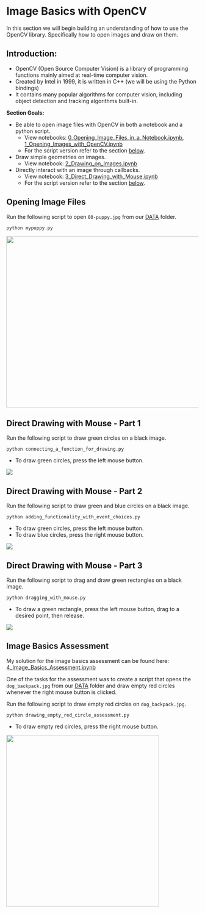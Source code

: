 
# Image Basics with OpenCV
In this section we will begin building an understanding of how to use the OpenCV library. Specifically how to open images and draw on them.

## Introduction:
* OpenCV (Open Source Computer Vision) is a library of programming functions mainly aimed at real-time computer vision.
* Created by Intel in 1999, it is written in C++ (we will be using the Python bindings)
* It contains many popular algorithms for computer vision, including object detection and tracking algorithms built-in.

**Section Goals:**
* Be able to open image files with OpenCV in both a notebook and a python script.
  * View notebooks: [0_Opening_Image_Files_in_a_Notebook.ipynb](./0_Opening_Image_Files_in_a_Notebook.ipynb), [1_Opening_Images_with_OpenCV.ipynb](./1_Opening_Images_with_OpenCV.ipynb)
  * For the script version refer to the section [below](#opening-image-files).
* Draw simple geometries on images.
  * View notebook: [2_Drawing_on_Images.ipynb](./2_Drawing_on_Images.ipynb)
* Directly interact with an image through callbacks.
  * View notebook: [3_Direct_Drawing_with_Mouse.ipynb](./3_Direct_Drawing_with_Mouse.ipynb)
  * For the script version refer to the section [below](#direct-drawing-with-mouse---part-1).

## Opening Image Files 
Run the following script to open `00-puppy.jpg` from our [DATA](../DATA) folder.

```
python mypuppy.py
```
<img src="../assets/opening_mypuppy.gif" width="700" height="450" />

## Direct Drawing with Mouse - Part 1
Run the following script to draw green circles on a black image. 

```
python connecting_a_function_for_drawing.py
```

- To draw green circles, press the left mouse button.

<img src="../assets/drawing_green_circles.gif"/>


## Direct Drawing with Mouse - Part 2
Run the following script to draw green and blue circles on a black image. 

```
python adding_functionality_with_event_choices.py
```

- To draw green circles, press the left mouse button.
- To draw blue circles, press the right mouse button.

<img src="../assets/drawing_green_and_blue_circles.gif"/>


## Direct Drawing with Mouse - Part 3
Run the following script to drag and draw green rectangles on a black image. 

```
python dragging_with_mouse.py
```

- To draw a green rectangle, press the left mouse button, drag to a desired point, then release.

<img src="../assets/drawing_green_rectangles.gif"/>

## Image Basics Assessment
My solution for the image basics assessment can be found here: [4_Image_Basics_Assessment.ipynb](./4_Image_Basics_Assessment.ipynb)


One of the tasks for the assessment was to create a script that opens the `dog_backpack.jpg` from our [DATA](../DATA) folder and draw empty red circles whenever the right mouse button is clicked.

Run the following script to draw empty red circles on `dog_backpack.jpg`. 

```
python drawing_empty_red_circle_assessment.py
```

- To draw empty red circles, press the right mouse button.

<img src="../assets/drawing_empty_red_circle_assessment.gif"  width="400" height="450" />
 
